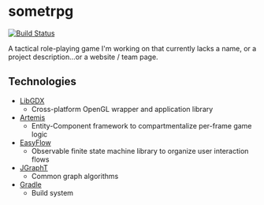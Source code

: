 sometrpg
========


[![Build Status](https://travis-ci.org/rgee/sometrpg.png)](https://travis-ci.org/rgee/sometrpg)

A tactical role-playing game I'm working on that currently lacks a name, or a project description...or a website / team page.

Technologies
--------
- [LibGDX](http://libgdx.badlogicgames.com)
  - Cross-platform OpenGL wrapper and application library
- [Artemis](http://gamadu.com/artemis)
  - Entity-Component framework to compartmentalize per-frame game logic
- [EasyFlow](https://github.com/Beh01der/EasyFlow)
  - Observable finite state machine library to organize user interaction flows
- [JGraphT](http://jgrapht.org/)
  - Common graph algorithms
- [Gradle](http://www.gradle.org/)
  - Build system
